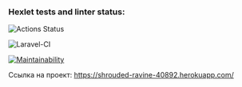 ### Hexlet tests and linter status:
![Actions Status](https://github.com/vladimirkuvanovv/php-project-lvl4/workflows/hexlet-check/badge.svg)

![Laravel-CI](https://github.com/vladimirkuvanovv/php-project-lvl4/workflows/Laravel-CI/badge.svg)

[![Maintainability](https://api.codeclimate.com/v1/badges/703a70696038b44dd407/maintainability)](https://codeclimate.com/github/vladimirkuvanovv/php-project-lvl4/maintainability)

Ссылка на проект: https://shrouded-ravine-40892.herokuapp.com/